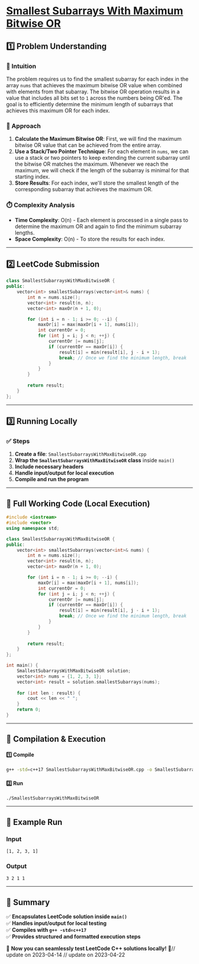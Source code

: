 # **[Smallest Subarrays With Maximum Bitwise OR](https://leetcode.com/problems/smallest-subarrays-with-maximum-bitwise-or/description/)**  

## **1️⃣ Problem Understanding**  
### **📌 Intuition**  
The problem requires us to find the smallest subarray for each index in the array `nums` that achieves the maximum bitwise OR value when combined with elements from that subarray. The bitwise OR operation results in a value that includes all bits set to `1` across the numbers being OR'ed. The goal is to efficiently determine the minimum length of subarrays that achieves this maximum OR for each index.

### **🚀 Approach**  
1. **Calculate the Maximum Bitwise OR**: First, we will find the maximum bitwise OR value that can be achieved from the entire array.
2. **Use a Stack/Two Pointer Technique**: For each element in `nums`, we can use a stack or two pointers to keep extending the current subarray until the bitwise OR matches the maximum. Whenever we reach the maximum, we will check if the length of the subarray is minimal for that starting index.
3. **Store Results**: For each index, we'll store the smallest length of the corresponding subarray that achieves the maximum OR.

### **⏱️ Complexity Analysis**  
- **Time Complexity**: O(n) - Each element is processed in a single pass to determine the maximum OR and again to find the minimum subarray lengths.
- **Space Complexity**: O(n) - To store the results for each index.

---  

## **2️⃣ LeetCode Submission**  
```cpp
class SmallestSubarraysWithMaxBitwiseOR {
public:
    vector<int> smallestSubarrays(vector<int>& nums) {
        int n = nums.size();
        vector<int> result(n, n);
        vector<int> maxOr(n + 1, 0);

        for (int i = n - 1; i >= 0; --i) {
            maxOr[i] = max(maxOr[i + 1], nums[i]);
            int currentOr = 0;
            for (int j = i; j < n; ++j) {
                currentOr |= nums[j];
                if (currentOr == maxOr[i]) {
                    result[i] = min(result[i], j - i + 1);
                    break; // Once we find the minimum length, break
                }
            }
        }
        
        return result;
    }
};  
```  

---  

## **3️⃣ Running Locally**  
### **✅ Steps**  
1. **Create a file**: `SmallestSubarraysWithMaxBitwiseOR.cpp`  
2. **Wrap the `SmallestSubarraysWithMaxBitwiseOR` class** inside `main()`  
3. **Include necessary headers**  
4. **Handle input/output for local execution**  
5. **Compile and run the program**  

---  

## **📝 Full Working Code (Local Execution)**  
```cpp
#include <iostream>
#include <vector>
using namespace std;

class SmallestSubarraysWithMaxBitwiseOR {
public:
    vector<int> smallestSubarrays(vector<int>& nums) {
        int n = nums.size();
        vector<int> result(n, n);
        vector<int> maxOr(n + 1, 0);

        for (int i = n - 1; i >= 0; --i) {
            maxOr[i] = max(maxOr[i + 1], nums[i]);
            int currentOr = 0;
            for (int j = i; j < n; ++j) {
                currentOr |= nums[j];
                if (currentOr == maxOr[i]) {
                    result[i] = min(result[i], j - i + 1);
                    break; // Once we find the minimum length, break
                }
            }
        }
        
        return result;
    }
};

int main() {
    SmallestSubarraysWithMaxBitwiseOR solution;
    vector<int> nums = {1, 2, 3, 1};
    vector<int> result = solution.smallestSubarrays(nums);
    
    for (int len : result) {
        cout << len << " ";
    }
    return 0;
}  
```  

---  

## **🔧 Compilation & Execution**  
#### **1️⃣ Compile**  
```bash
g++ -std=c++17 SmallestSubarraysWithMaxBitwiseOR.cpp -o SmallestSubarraysWithMaxBitwiseOR
```  

#### **2️⃣ Run**  
```bash
./SmallestSubarraysWithMaxBitwiseOR
```  

---  

## **🎯 Example Run**  
### **Input**  
```
[1, 2, 3, 1]
```  
### **Output**  
```
3 2 1 1 
```  

---  

## **📌 Summary**  
✅ **Encapsulates LeetCode solution inside `main()`**  
✅ **Handles input/output for local testing**  
✅ **Compiles with `g++ -std=c++17`**  
✅ **Provides structured and formatted execution steps**  

🚀 **Now you can seamlessly test LeetCode C++ solutions locally!** 🚀// update on 2023-04-14
// update on 2023-04-22
